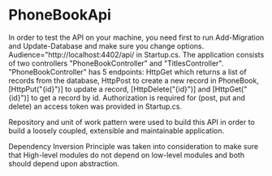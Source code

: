 # PhoneBookApi
In order to test the API on your machine, you need first to run Add-Migration and Update-Database and make sure you change options. Audience="http://localhost:4402/api/ in Startup.cs.
The application consists of two controllers "PhoneBookController"  and "TitlesController". "PhoneBookController" has 5 endpoints: HttpGet which returns a list of records from the database, HttpPost to create a new record in PhoneBook,  [HttpPut("{id}")] to update a record, [HttpDelete("{id}")] and [HttpGet("{id}")] to get a record by id. Authorization is required for (post, put and delete) an access token was provided in Startup.cs.  

Repository and unit of work pattern were used to build this API in order to build a loosely coupled, extensible and maintainable application.

Dependency Inversion Principle was taken into consideration to make sure that High-level modules do not depend on low-level modules and both should depend upon abstraction.
